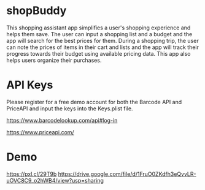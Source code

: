 # shopBuddy
This shopping assistant app simplifies a user's shopping experience and helps them save. The user can input a shopping list and a budget and the app will search for the best prices for them. During a shopping trip, the user can note the prices of items in their cart and lists and the app will track their progress towards their budget using available pricing data. This app also helps users organize their purchases.

# API Keys
Please register for a free demo account for both the Barcode API and PriceAPI and input the keys into the Keys.plist file. 

https://www.barcodelookup.com/api#log-in

https://www.priceapi.com/


# Demo
https://pxl.cl/29T9b
https://drive.google.com/file/d/1FruO0ZKdfh3eQvvLR-uOVC8C9_o2hWB4/view?usp=sharing
